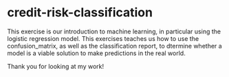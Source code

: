 # credit-risk-classification

This exercise is our introduction to machine learning, in particular using the logistic regression model.  This exercises teaches us how to use the confusion_matrix, as well as the classification report, to dtermine whether a model is a viable solution to make predictions in the real world.  

Thank you for looking at my work!

